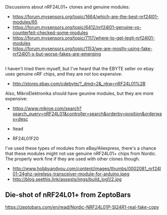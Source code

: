 
##

Discussions about nRF24L01+ clones and genuine modules:

* https://forum.mysensors.org/topic/1664/which-are-the-best-nrf24l01-modules/65
* https://forum.mysensors.org/topic/6412/nrf24l01-genuine-vs-counterfeit-checked-some-modules
* https://forum.mysensors.org/topic/7117/where-to-get-legit-nrf24l01-modules
* https://forum.mysensors.org/topic/1153/we-are-mostly-using-fake-nrf24l01-s-but-worse-fakes-are-emerging

##

I haven't tried them myself, but I've heard that the EBYTE seller on ebay uses genuine nRF chips, and they are not too expensive:

* http://stores.ebay.com/cdebyte/?_dmd=2&_nkw=nRF24L01%2B


Also, MikroElektronika should have geunine modules, but they are more expensive:

* https://www.mikroe.com/search?search_query=nRF24L01&controller=search&orderby=position&orderway=desc

* Itead
* RF24L01F20

I've used these types of modules from eBay/Aliexpress, there's a chance that
these modules might not use genuine nRF24L01+ chips from Nordic. The
properly work fine if they are used with other clones though.

* http://www.hobbyandyou.com/content/images/thumbs/0002081_nrf24l01-24ghz-wireless-transceiver-module-for-arduino.jpeg
* http://blog.seethis.link/assests/imgs/build_log1/2.jpg



## Die-shot of nRF24L01+ from ZeptoBars

https://zeptobars.com/en/read/Nordic-NRF24L01P-SI24R1-real-fake-copy
